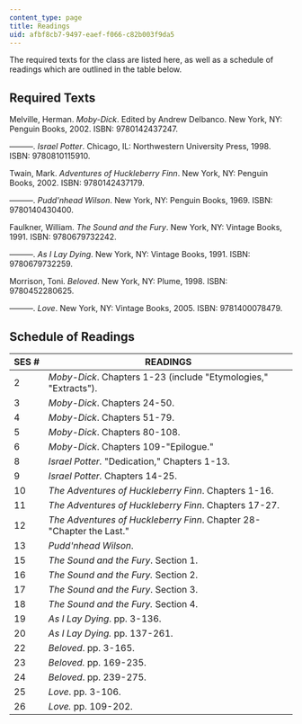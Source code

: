 ```yaml
---
content_type: page
title: Readings
uid: afbf8cb7-9497-eaef-f066-c82b003f9da5
---
```


The required texts for the class are listed here, as well as a schedule of readings which are outlined in the table below.

Required Texts
--------------

Melville, Herman. _Moby-Dick_. Edited by Andrew Delbanco. New York, NY: Penguin Books, 2002. ISBN: 9780142437247.

———. _Israel Potter_. Chicago, IL: Northwestern University Press, 1998. ISBN: 9780810115910.

Twain, Mark. _Adventures of Huckleberry Finn_. New York, NY: Penguin Books, 2002. ISBN: 9780142437179.

———. _Pudd'nhead Wilson_. New York, NY: Penguin Books, 1969. ISBN: 9780140430400.

Faulkner, William. _The Sound and the Fury_. New York, NY: Vintage Books, 1991. ISBN: 9780679732242.

———. _As I Lay Dying_. New York, NY: Vintage Books, 1991. ISBN: 9780679732259.

Morrison, Toni. _Beloved_. New York, NY: Plume, 1998. ISBN: 9780452280625.

———. _Love_. New York, NY: Vintage Books, 2005. ISBN: 9781400078479.

Schedule of Readings
--------------------

| SES # | READINGS |
| --- | --- |
| 2 | _Moby-Dick_. Chapters 1-23 (include "Etymologies," "Extracts"). |
| 3 | _Moby-Dick_. Chapters 24-50. |
| 4 | _Moby-Dick_. Chapters 51-79. |
| 5 | _Moby-Dick_. Chapters 80-108. |
| 6 | _Moby-Dick_. Chapters 109-"Epilogue." |
| 8 | _Israel Potter._ "Dedication," Chapters 1-13. |
| 9 | _Israel Potter._ Chapters 14-25. |
| 10 | _The Adventures of Huckleberry Finn_. Chapters 1-16. |
| 11 | _The Adventures of Huckleberry Finn_. Chapters 17-27. |
| 12 | _The Adventures of Huckleberry Finn_. Chapter 28-"Chapter the Last." |
| 13 | _Pudd'nhead Wilson_. |
| 15 | _The Sound and the Fury_. Section 1. |
| 16 | _The Sound and the Fury._ Section 2. |
| 17 | _The Sound and the Fury_. Section 3. |
| 18 | _The Sound and the Fury._ Section 4. |
| 19 | _As I Lay Dying_. pp. 3-136. |
| 20 | _As I Lay Dying._ pp. 137-261. |
| 22 | _Beloved_. pp. 3-165. |
| 23 | _Beloved._ pp. 169-235. |
| 24 | _Beloved_. pp. 239-275. |
| 25 | _Love_. pp. 3-106. |
| 26 | _Love._ pp. 109-202.